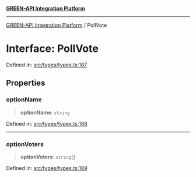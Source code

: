 [**GREEN-API Integration Platform**](../README.md)

***

[GREEN-API Integration Platform](../globals.md) / PollVote

# Interface: PollVote

Defined in: [src/types/types.ts:187](https://github.com/green-api/greenapi-integration/blob/65d246f492cf703d5fb1135013cb3aaba77514dc/src/types/types.ts#L187)

## Properties

### optionName

> **optionName**: `string`

Defined in: [src/types/types.ts:188](https://github.com/green-api/greenapi-integration/blob/65d246f492cf703d5fb1135013cb3aaba77514dc/src/types/types.ts#L188)

***

### optionVoters

> **optionVoters**: `string`[]

Defined in: [src/types/types.ts:189](https://github.com/green-api/greenapi-integration/blob/65d246f492cf703d5fb1135013cb3aaba77514dc/src/types/types.ts#L189)
